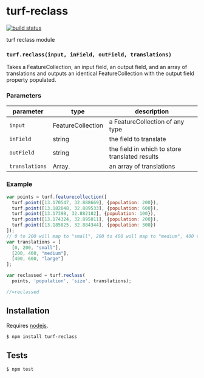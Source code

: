 # turf-reclass

[![build status](https://secure.travis-ci.org/Turfjs/turf-reclass.png)](http://travis-ci.org/Turfjs/turf-reclass)

turf reclass module


### `turf.reclass(input, inField, outField, translations)`

Takes a FeatureCollection, an input field, an output field, and
an array of translations and outputs an identical FeatureCollection with
the output field property populated.

### Parameters

| parameter      | type              | description                                    |
| -------------- | ----------------- | ---------------------------------------------- |
| `input`        | FeatureCollection | a FeatureCollection of any type                |
| `inField`      | string            | the field to translate                         |
| `outField`     | string            | the field in which to store translated results |
| `translations` | Array.<number>    | an array of translations                       |


### Example

```js
var points = turf.featurecollection([
  turf.point([13.170547, 32.888669], {population: 200}),
  turf.point([13.182048, 32.889533], {population: 600}),
  turf.point([13.17398, 32.882182], {population: 100}),
  turf.point([13.174324, 32.895011], {population: 200}),
  turf.point([13.185825, 32.884344], {population: 300})
]);
// 0 to 200 will map to "small", 200 to 400 will map to "medium", 400 to 600 will map to "large"
var translations = [
  [0, 200, "small"],
  [200, 400, "medium"],
  [400, 600, "large"]
];

var reclassed = turf.reclass(
  points, 'population', 'size', translations);

//=reclassed
```

## Installation

Requires [nodejs](http://nodejs.org/).

```sh
$ npm install turf-reclass
```

## Tests

```sh
$ npm test
```

